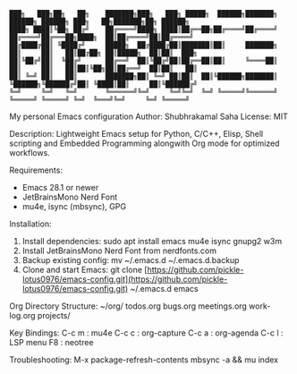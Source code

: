 ```
███╗   ███╗██╗   ██╗    ███████╗███╗   ███╗ █████╗  ██████╗███████╗     ██████╗ ██████╗ ███╗   ██╗███████╗██╗ ██████╗ 
████╗ ████║╚██╗ ██╔╝    ██╔════╝████╗ ████║██╔══██╗██╔════╝██╔════╝    ██╔════╝██╔═══██╗████╗  ██║██╔════╝██║██╔════╝ 
██╔████╔██║ ╚████╔╝     █████╗  ██╔████╔██║███████║██║     ███████╗    ██║     ██║   ██║██╔██╗ ██║█████╗  ██║██║  ███╗
██║╚██╔╝██║  ╚██╔╝      ██╔══╝  ██║╚██╔╝██║██╔══██║██║     ╚════██║    ██║     ██║   ██║██║╚██╗██║██╔══╝  ██║██║   ██║
██║ ╚═╝ ██║   ██║       ███████╗██║ ╚═╝ ██║██║  ██║╚██████╗███████║    ╚██████╗╚██████╔╝██║ ╚████║██║     ██║╚██████╔╝
╚═╝     ╚═╝   ╚═╝       ╚══════╝╚═╝     ╚═╝╚═╝  ╚═╝ ╚═════╝╚══════╝     ╚═════╝ ╚═════╝ ╚═╝  ╚═══╝╚═╝     ╚═╝ ╚═════╝                                                                                                                     
```
My personal Emacs configuration
Author: Shubhrakamal Saha
License: MIT

Description:
Lightweight Emacs setup for Python, C/C++, Elisp, Shell scripting and Embedded Programming alongwith Org mode for optimized workflows.

Requirements:

* Emacs 28.1 or newer
* JetBrainsMono Nerd Font
* mu4e, isync (mbsync), GPG

Installation:

1. Install dependencies:
   sudo apt install emacs mu4e isync gnupg2 w3m
2. Install JetBrainsMono Nerd Font from nerdfonts.com
3. Backup existing config:
   mv ~/.emacs.d ~/.emacs.d.backup
4. Clone and start Emacs:
   git clone [https://github.com/pickle-lotus0976/emacs-config.git](https://github.com/pickle-lotus0976/emacs-config.git) ~/.emacs.d
   emacs

Org Directory Structure:
~/org/
todos.org
bugs.org
meetings.org
work-log.org
projects/

Key Bindings:
C-c m  : mu4e
C-c c  : org-capture
C-c a  : org-agenda
C-c l  : LSP menu
F8     : neotree

Troubleshooting:
M-x package-refresh-contents
mbsync -a && mu index
